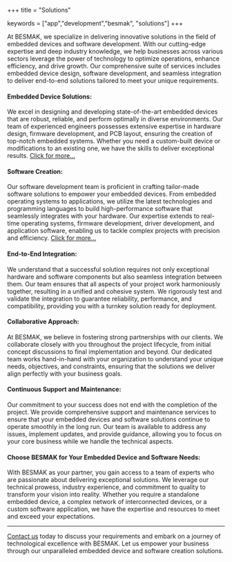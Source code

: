 +++
title = "Solutions"

keywords = ["app","development","besmak", "solutions"]
+++

At BESMAK, we specialize in delivering innovative solutions in the field of embedded devices and software development. With our cutting-edge expertise and deep industry knowledge, we help businesses across various sectors leverage the power of technology to optimize operations, enhance efficiency, and drive growth. Our comprehensive suite of services includes embedded device design, software development, and seamless integration to deliver end-to-end solutions tailored to meet your unique requirements.


#### Embedded Device Solutions:
We excel in designing and developing state-of-the-art embedded devices that are robust, reliable, and perform optimally in diverse environments. Our team of experienced engineers possesses extensive expertise in hardware design, firmware development, and PCB layout, ensuring the creation of top-notch embedded systems. Whether you need a custom-built device or modifications to an existing one, we have the skills to deliver exceptional results.  [Click for more...](/embedded)

#### Software Creation:
Our software development team is proficient in crafting tailor-made software solutions to empower your embedded devices. From embedded operating systems to applications, we utilize the latest technologies and programming languages to build high-performance software that seamlessly integrates with your hardware. Our expertise extends to real-time operating systems, firmware development, driver development, and application software, enabling us to tackle complex projects with precision and efficiency. [Click for more...](/software)


#### End-to-End Integration:
We understand that a successful solution requires not only exceptional hardware and software components but also seamless integration between them. Our team ensures that all aspects of your project work harmoniously together, resulting in a unified and cohesive system. We rigorously test and validate the integration to guarantee reliability, performance, and compatibility, providing you with a turnkey solution ready for deployment.

#### Collaborative Approach:
At BESMAK, we believe in fostering strong partnerships with our clients. We collaborate closely with you throughout the project lifecycle, from initial concept discussions to final implementation and beyond. Our dedicated team works hand-in-hand with your organization to understand your unique needs, objectives, and constraints, ensuring that the solutions we deliver align perfectly with your business goals.

#### Continuous Support and Maintenance:
Our commitment to your success does not end with the completion of the project. We provide comprehensive support and maintenance services to ensure that your embedded devices and software solutions continue to operate smoothly in the long run. Our team is available to address any issues, implement updates, and provide guidance, allowing you to focus on your core business while we handle the technical aspects.

#### Choose BESMAK for Your Embedded Device and Software Needs:
With BESMAK as your partner, you gain access to a team of experts who are passionate about delivering exceptional solutions. We leverage our technical prowess, industry experience, and commitment to quality to transform your vision into reality. Whether you require a standalone embedded device, a complex network of interconnected devices, or a custom software application, we have the expertise and resources to meet and exceed your expectations.



---

[Contact us](/contact) today to discuss your requirements and embark on a journey of technological excellence with BESMAK. Let us empower your business through our unparalleled embedded device and software creation solutions.
